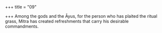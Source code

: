 +++
title = "09"

+++
Among the gods and the Āyus, for the person who has plaited the  ritual grass,
Mitra has created refreshments that carry his desirable commandments. 